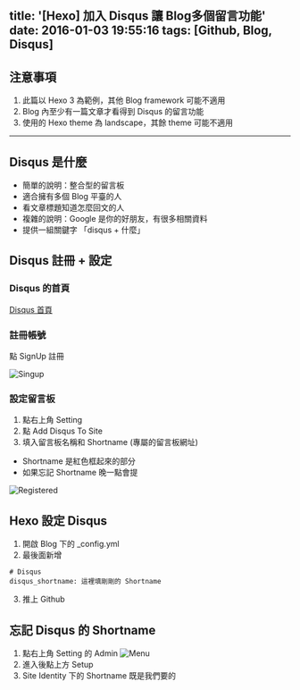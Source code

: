 title: '[Hexo] 加入 Disqus 讓 Blog多個留言功能'
date: 2016-01-03 19:55:16
tags: [Github, Blog, Disqus]
---

## 注意事項

1. 此篇以 Hexo 3 為範例，其他 Blog framework 可能不適用
2. Blog 內至少有一篇文章才看得到 Disqus 的留言功能
3. 使用的 Hexo theme 為 landscape，其餘 theme 可能不適用

---

## Disqus 是什麼

- 簡單的說明：整合型的留言板
 - 適合擁有多個 Blog 平臺的人
 - 看文章標題知道怎麼回文的人
- 複雜的說明：Google 是你的好朋友，有很多相關資料
 - 提供一組關鍵字 「disqus + 什麼」

<!--more-->

## Disqus 註冊 + 設定

### Disqus 的首頁

[Disqus 首頁](https://disqus.com)

### 註冊帳號

點 SignUp 註冊

![Singup](http://blog.ivanwei.co/images/disqus/signUp.png)

### 設定留言板

1. 點右上角 Setting
2. 點 Add Disqus To Site
3. 填入留言板名稱和 Shortname (專屬的留言板網址)
 - Shortname 是紅色框起來的部分
 - 如果忘記 Shortname 晚一點會提

 ![Registered](http://blog.ivanwei.co/images/disqus/reg.png)

## Hexo 設定 Disqus

1. 開啟 Blog 下的 \_config.yml
2. 最後面新增
 ```
 # Disqus
 disqus_shortname: 這裡填剛剛的 Shortname
 ```
3. 推上 Github

## 忘記 Disqus 的 Shortname

1. 點右上角 Setting 的 Admin
 ![Menu](http://blog.ivanwei.co/images/disqus/menu.png)
2. 進入後點上方 Setup
3. Site Identity 下的 Shortname 既是我們要的
